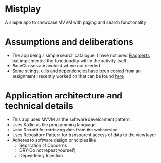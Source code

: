 # Mistplay
A simple app to showcase MVVM with paging and search functionality

# Assumptions and deliberations
- The app being a simple search catalogue, I have not used [Fragments](https://developer.android.com/guide/components/fragments)
but implemented the functionality within the activity itself
- BaseClasses are avoided where not needed
- Some strings, utils and dependencies have been copied from an assignment
I recently worked on that can be found [here](https://github.com/jaydeepw/android-mvvm-snetworks)


# Application architecture and technical details
- This app uses MVVM as the software development pattern
- Uses Kotlin as the programming language
- Uses Retrofit for retrieving data from the webservice
- Uses Repository Pattern for transparent access of data to the view layer
- Adheres to software design principles like
    - Separation of Concerns
    - DRY(Do not repeat yourself)
    - Dependency Injection